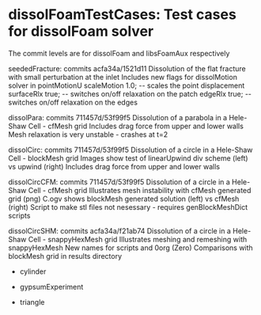 # dissolFoamTestCases: Test cases for dissolFoam solver

The commit levels are for dissolFoam and libsFoamAux respectively

seededFracture: commits acfa34a/1521d11 
    Dissolution of the flat fracture with small perturbation at the inlet
    Includes new flags for dissolMotion solver in pointMotionU
    scaleMotion   1.0;  -- scales the point displacement
    surfaceRlx    true; -- switches on/off relaxation on the patch
    edgeRlx       true; -- switches on/off relaxation on the edges 

dissolPara: commits 711457d/53f99f5
    Dissolution of a parabola in a Hele-Shaw Cell - cfMesh grid
    Includes drag force from upper and lower walls
    Mesh relaxation is very unstable - crashes at t=2
    
dissolCirc: commits 711457d/53f99f5
    Dissolution of a circle in a Hele-Shaw Cell - blockMesh grid
    Images show test of linearUpwind div scheme (left) vs upwind (right)
    Includes drag force from upper and lower walls

dissolCircCFM: commits 711457d/53f99f5
    Dissolution of a circle in a Hele-Shaw Cell - cfMesh grid
    Illustrates mesh instability with cfMesh generated grid (png)
    C.ogv shows blockMesh generated solution (left) vs cfMesh (right)
    Script to make stl files not nesessary - requires genBlockMeshDict scripts 

dissolCircSHM: commits acfa34a/f21ab74
    Dissolution of a circle in a Hele-Shaw Cell - snappyHexMesh grid
    Illustrates meshing and remeshing with snappyHexMesh
    New names for scripts and 0org (Zero)
    Comparisons with blockMesh grid in results directory


* cylinder


* gypsumExperiment


* triangle


